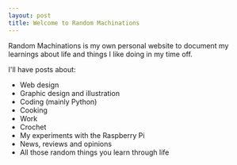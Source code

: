 ```yaml
---
layout: post
title: Welcome to Random Machinations
---
```


Random Machinations is my own personal website to document my learnings about life and things I like doing in my time off. 

I'll have posts about:

* Web design
* Graphic design and illustration
* Coding (mainly Python)
* Cooking
* Work
* Crochet
* My experiments with the Raspberry Pi
* News, reviews and opinions
* All those random things you learn through life
